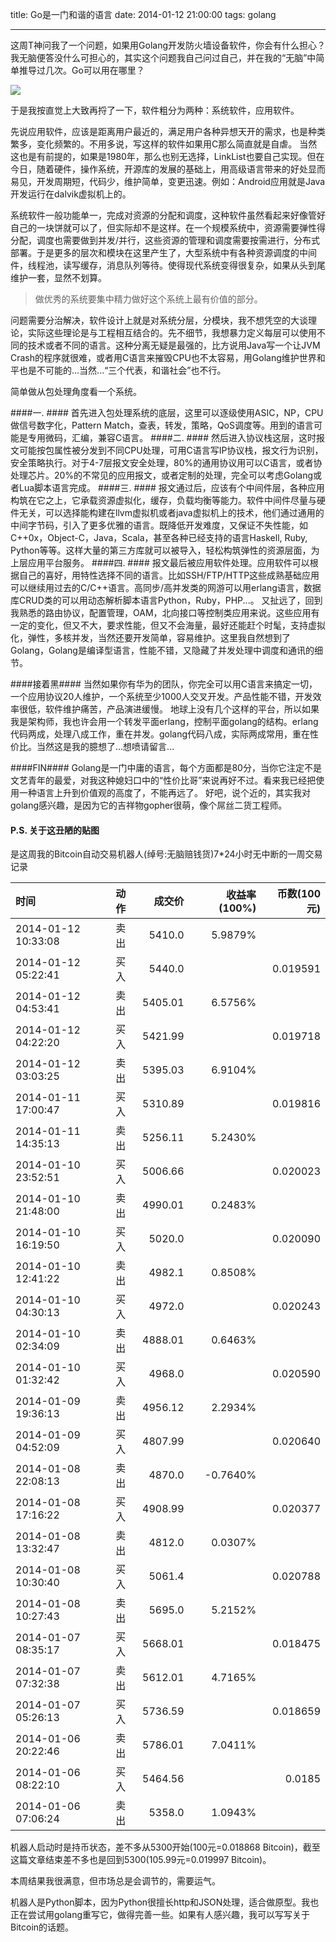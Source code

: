 title: Go是一门和谐的语言
date: 2014-01-12 21:00:00
tags: golang

---

这周T神问我了一个问题，如果用Golang开发防火墙设备软件，你会有什么担心？
我无脑便答没什么可担心的，其实这个问题我自己问过自己，并在我的“无脑”中简单推导过几次。Go可以用在哪里？

![](/images/chbtc_0106_0112.png)

于是我按直觉上大致再捋了一下，软件粗分为两种：系统软件，应用软件。

先说应用软件，应该是距离用户最近的，满足用户各种异想天开的需求，也是种类繁多，变化频繁的。不用多说，写这样的软件如果用C那么简直就是自虐。
当然这也是有前提的，如果是1980年，那么也别无选择，LinkList也要自己实现。但在今日，随着硬件，操作系统，开源库的发展的基础上，用高级语言带来的好处显而易见，开发周期短，代码少，维护简单，变更迅速。例如：Android应用就是Java开发运行在dalvik虚拟机上的。

系统软件一般功能单一，完成对资源的分配和调度，这种软件虽然看起来好像管好自己的一块饼就可以了，但实际却不是这样。在一个规模系统中，资源需要弹性得分配，调度也需要做到并发/并行，这些资源的管理和调度需要按需进行，分布式部署。于是更多的层次和模块在这里产生了，大型系统中有各种资源调度的中间件，线程池，读写缓存，消息队列等待。使得现代系统变得很复杂，如果从头到尾维护一套，显然不划算。

> 做优秀的系统要集中精力做好这个系统上最有价值的部分。

问题需要分治解决，软件设计上就是对系统分层，分模块，我不想凭空的大谈理论，实际这些理论是与工程相互结合的。先不细节，我想暴力定义每层可以使用不同的技术或者不同的语言。这种分离无疑是最强的，比方说用Java写一个让JVM Crash的程序就很难，或者用C语言来摧毁CPU也不太容易，用Golang维护世界和平也是不可能的...当然...“三个代表，和谐社会”也不行。

简单做从包处理角度看一个系统。

####一. ####
首先进入包处理系统的底层，这里可以逐级使用ASIC，NP，CPU做信号数字化，Pattern Match，查表，转发，策略，QoS调度等。用到的语言可能是专用微码，汇编，兼容C语言。
####二. ####
然后进入协议栈这层，这时报文可能按包属性被分发到不同CPU处理，可用C语言写IP协议栈，报文行为识别，安全策略执行。对于4-7层报文安全处理，80%的通用协议用可以C语言，或者协处理芯片。20%的不常见的应用报文，或者定制的处理，完全可以考虑Golang或者Lua脚本语言完成。
####三. ####
报文通过后，应该有个中间件层，各种应用构筑在它之上，它承载资源虚拟化，缓存，负载均衡等能力。软件中间件尽量与硬件无关，可以选择能构建在llvm虚拟机或者java虚拟机上的技术，他们通过通用的中间字节码，引入了更多优雅的语言。既降低开发难度，又保证不失性能，如C++0x，Object-C，Java，Scala，甚至各种已经支持的语言Haskell, Ruby, Python等等。这样大量的第三方库就可以被导入，轻松构筑弹性的资源层面，为上层应用平台服务。
####四. ####
报文最后被应用软件处理。应用软件可以根据自己的喜好，用特性选择不同的语言。比如SSH/FTP/HTTP这些成熟基础应用可以继续用过去的C/C++语言。高同步/高并发类的网游可以用erlang语言，数据库CRUD类的可以用动态解析脚本语言Python，Ruby，PHP...。
又扯远了，回到我熟悉的路由协议，配置管理，OAM，北向接口等控制类应用来说。这些应用有一定的变化，但又不大，要求性能，但又不会海量，最好还能赶个时髦，支持虚拟化，弹性，多核并发，当然还要开发简单，容易维护。这里我自然想到了Golang，Golang是编译型语言，性能不错，又隐藏了并发处理中调度和通讯的细节。

####接着黑####
当然如果你有华为的团队，你完全可以用C语言来搞定一切，一个应用协议20人维护，一个系统至少1000人交叉开发。产品性能不错，开发效率很低，软件维护痛苦，产品演进缓慢。
地球上没有几个这样的平台，所以如果我是架构师，我也许会用一个转发平面erlang，控制平面golang的结构。erlang代码两成，处理八成工作，重在并发。golang代码八成，实际两成常用，重在性价比。当然这是我的臆想了...想喷请留言...

####FIN####
Golang是一门中庸的语言，每个方面都是80分，当你它注定不是文艺青年的最爱，对我这种媳妇口中的“性价比哥”来说再好不过。看来我已经把使用一种语言上升到价值观的高度了，不能再远了。
好吧，说个近的，其实我对golang感兴趣，是因为它的吉祥物gopher很萌，像个屌丝二货工程师。


#### P.S. 关于这丑陋的贴图
是这周我的Bitcoin自动交易机器人(绰号:无脑赔钱货)7*24小时无中断的一周交易记录

时间 | 动作 | 成交价 | 收益率(100%) | 币数(100元) 
:---|:---|---:|---:|---:
2014-01-12 10:33:08 | 卖出 | 5410.0 | 5.9879% |
2014-01-12 05:22:41 | 买入 | 5440.0 |       | 0.019591
2014-01-12 04:53:41 | 卖出 | 5405.01 | 6.5756%
2014-01-12 04:22:20 | 买入 | 5421.99 |      | 0.019718
2014-01-12 03:03:25 | 卖出 | 5395.03 | 6.9104%
2014-01-11 17:00:47 | 买入 | 5310.89 |      | 0.019816
2014-01-11 14:35:13 | 卖出 | 5256.11 | 5.2430% 
2014-01-10 23:52:51 | 买入 | 5006.66 |      | 0.020023
2014-01-10 21:48:00 | 卖出 | 4990.01 | 0.2483%
2014-01-10 16:19:50 | 买入 | 5020.0 |        | 0.020090
2014-01-10 12:41:22 | 卖出 | 4982.1 | 0.8508%
2014-01-10 04:30:13 | 买入 | 4972.0 |        | 0.020243
2014-01-10 02:34:09 | 卖出 | 4888.01 | 0.6463%
2014-01-10 01:32:42 | 买入 | 4968.0 |        | 0.020590
2014-01-09 19:36:13 | 卖出 | 4956.12 | 2.2934%
2014-01-09 04:52:09 | 买入 | 4807.99 |       | 0.020640
2014-01-08 22:08:13 | 卖出 | 4870.0 | -0.7640%
2014-01-08 17:16:22 | 买入 | 4908.99 |      |  0.020377
2014-01-08 13:32:47 | 卖出 | 4812.0 | 0.0307%
2014-01-08 10:30:40 | 买入 | 5061.4 |        | 0.020788
2014-01-08 10:27:43 | 卖出 | 5695.0  | 5.2152%
2014-01-07 08:35:17 | 买入 | 5668.01 |        | 0.018475
2014-01-07 07:32:38 | 卖出 | 5612.01 | 4.7165%
2014-01-07 05:26:13 | 买入 | 5736.59 |        | 0.018659
2014-01-06 20:22:46 | 卖出 | 5786.01 | 7.0411%
2014-01-06 08:22:10 | 买入 | 5464.56 |        | 0.0185
2014-01-06 07:06:24 | 卖出 | 5358.0 | 1.0943% |

机器人启动时是持币状态，差不多从5300开始(100元=0.018868 Bitcoin)，截至这篇文章结束差不多也是回到5300(105.99元=0.019997 Bitcoin)。

本周结果我很满意，但市场总是会调节的，需要运气。

机器人是Python脚本，因为Python很擅长http和JSON处理，适合做原型。我也正在尝试用golang重写它，做得完善一些。如果有人感兴趣，我可以写写关于Bitcoin的话题。




